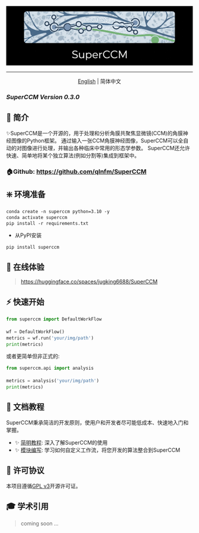 <div align="center">
  <img src="docs/assets/superccm.png" alt="description" />

<hr>

[English](./README.md) | 简体中文
</div>

### *SuperCCM Version 0.3.0*

## 🚀 简介

✨️SuperCCM是一个开源的，用于处理和分析角膜共聚焦显微镜(CCM)的角膜神经图像的Python框架。
通过输入一张CCM角膜神经图像，SuperCCM可以全自动的对图像进行处理，并输出各种临床中常用的形态学参数。
SuperCCM还允许快速、简单地将某个独立算法(例如分割等)集成到框架中。

### 🏠Github: https://github.com/qlnfm/SuperCCM

## ❇️ 环境准备

```shell
conda create -n superccm python=3.10 -y
conda activate superccm
pip install -r requirements.txt
```
 - 从PyPI安装
```shell
pip install superccm
```

## 🌟 在线体验

> https://huggingface.co/spaces/jugking6688/SuperCCM

## ⚡ 快速开始

```python
from superccm import DefaultWorkFlow

wf = DefaultWorkFlow()
metrics = wf.run('your/img/path')
print(metrics)
```
或者更简单但非正式的:
```python
from superccm.api import analysis

metrics = analysis('your/img/path')
print(metrics)
```

## 📖 文档教程

SuperCCM秉承简洁的开发原则，使用户和开发者尽可能低成本、快速地入门和掌握。

 - ✨️ [简明教程](docs/doc1_cn.md): 深入了解SuperCCM的使用
 - ✨️ [模块编写](docs/doc2_cn.md): 学习如何自定义工作流，将您开发的算法整合到SuperCCM

## 📄 许可协议

本项目遵循[GPL v3](LICENSE)开源许可证。

## 🎓 学术引用

> coming soon ...
